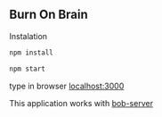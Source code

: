 
## Burn On Brain

Instalation
```sh
npm install
```
```sh
npm start
```
type in browser [localhost:3000](localhost:3000)

This application works with [bob-server](https://github.com/GNarek/bob-server)
